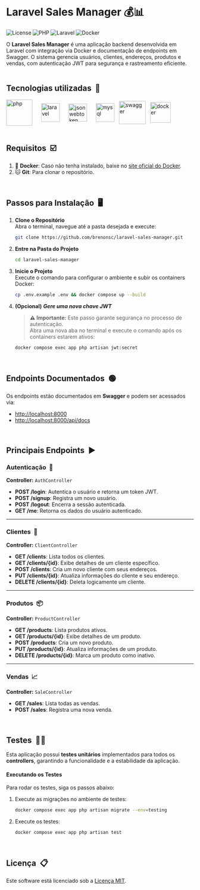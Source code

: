 # Laravel Sales Manager 💰📊
![License](https://badgen.net/badge/License/MIT/purple?icon=)
![PHP](https://badgen.net/badge/icon/v8.3/blue?icon=php&label)
![Laravel](https://badgen.net/badge/Laravel/v11/green?icon=)
![Docker](https://badgen.net/badge/icon/Available?icon=docker&label)

O **Laravel Sales Manager** é uma aplicação backend desenvolvida em Laravel com integração via Docker e documentação de endpoints em Swagger. O sistema gerencia usuários, clientes, endereços, produtos e vendas, com autenticação JWT para segurança e rastreamento eficiente.
<br>
<br>

## Tecnologias utilizadas&nbsp; 🔨
<div>
    <img align='center' height='70' width='70' title='PHP' alt='php' src='https://cdn-icons-png.flaticon.com/512/5968/5968332.png' />&nbsp;&nbsp;&nbsp;&nbsp;&nbsp;
    <img align='center' height='50' width='50' title='Laravel' alt='laravel' src='https://cdn.worldvectorlogo.com/logos/laravel-3.svg' />&nbsp;&nbsp;&nbsp;&nbsp;&nbsp;
    <img align='center' height='48' width='50' title='JsonWebToken' alt='jsonwebtoken' src='https://images.ctfassets.net/kbkgmx9upatd/6E4gdxqqmafg9Usjz9etTU/bc93ad8e3cea217c3de390239ff34c8c/jwt-hero.png' /> &nbsp;&nbsp;&nbsp;&nbsp;
    <img align='center' height='50' width='50' title='MySQL' alt='mysql' src='https://cdn-icons-png.flaticon.com/512/5968/5968313.png' /> &nbsp;
    <img align='center' height='62' width='72' title='Swagger' alt='swagger' src='https://github.com/bush1D3v/tsbank_api/assets/133554156/6739401f-d03b-47f8-b01f-88da2a9075d1' /> &nbsp;
    <img align='center' height='55' width='55' title='Docker' alt='docker' src='https://cdn4.iconfinder.com/data/icons/logos-and-brands/512/97_Docker_logo_logos-512.png' />
</div>
<br>

## Requisitos&nbsp; ☑️

1. 🐳 **Docker**: Caso não tenha instalado, baixe no [site oficial do Docker](https://www.docker.com/products/docker-desktop).
2. 🐱 **Git**: Para clonar o repositório.
<br>

## Passos para Instalação&nbsp; 🖥️

1. **Clone o Repositório**  
   Abra o terminal, navegue até a pasta desejada e execute:  
   ```bash
   git clone https://github.com/brenonsc/laravel-sales-manager.git
   ```

2. **Entre na Pasta do Projeto**  
   ```bash
   cd laravel-sales-manager
   ```

3. **Inicie o Projeto**  
   Execute o comando para configurar o ambiente e subir os containers Docker:  
   ```bash
   cp .env.example .env && docker compose up --build
   ```

4. **(Opcional)** **_Gere uma nova chave JWT_**  
   > **⚠️ Importante:** Este passo garante segurança no processo de autenticação.  
   Abra uma nova aba no terminal e execute o comando após os containers estarem ativos:  
   ```bash
   docker compose exec app php artisan jwt:secret
   ```
<br>

## Endpoints Documentados&nbsp; 🟢

Os endpoints estão documentados em **Swagger** e podem ser acessados via:  
- [http://localhost:8000](http://localhost:8000)  
- [http://localhost:8000/api/docs](http://localhost:8000/api/docs)
<br>

## Principais Endpoints&nbsp; ▶️

### **Autenticação**&nbsp; 🔐

**Controller:** `AuthController`  
- **POST /login**: Autentica o usuário e retorna um token JWT.  
- **POST /signup**: Registra um novo usuário.  
- **POST /logout**: Encerra a sessão autenticada.  
- **GET /me**: Retorna os dados do usuário autenticado.  

---

### **Clientes**&nbsp; :busts_in_silhouette:

**Controller:** `ClientController`  
- **GET /clients**: Lista todos os clientes.  
- **GET /clients/{id}**: Exibe detalhes de um cliente específico.  
- **POST /clients**: Cria um novo cliente com seus endereços.  
- **PUT /clients/{id}**: Atualiza informações do cliente e seu endereço.  
- **DELETE /clients/{id}**: Deleta logicamente um cliente.  

---

### **Produtos**&nbsp; 📦

**Controller:** `ProductController`  
- **GET /products**: Lista produtos ativos.  
- **GET /products/{id}**: Exibe detalhes de um produto.  
- **POST /products**: Cria um novo produto.  
- **PUT /products/{id}**: Atualiza informações de um produto.  
- **DELETE /products/{id}**: Marca um produto como inativo.  

---

### **Vendas**&nbsp; :chart_with_upwards_trend:

**Controller:** `SaleController`  
- **GET /sales**: Lista todas as vendas.  
- **POST /sales**: Registra uma nova venda.  

<br>

## Testes&nbsp; :man_scientist:

Esta aplicação possui **testes unitários** implementados para todos os **controllers**, garantindo a funcionalidade e a estabilidade da aplicação.

#### Executando os Testes

Para rodar os testes, siga os passos abaixo:

1. Execute as migrações no ambiente de testes:
   ```bash
   docker compose exec app php artisan migrate --env=testing
   ```

2. Execute os testes:
   ```bash
   docker compose exec app php artisan test
   ```
<br>

## Licença&nbsp; :clipboard:

Este software está licenciado sob a [Licença MIT](https://github.com/brenonsc/laravel-sales-manager/blob/main/LICENSE).
<br>
